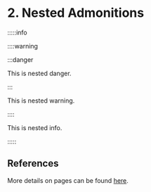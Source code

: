 # 2. Nested Admonitions

:::::info

::::warning

:::danger

This is nested danger.

:::

This is nested warning.

::::

This is nested info.

:::::

## References
More details on pages can be found [here](https://docusaurus.io/docs/markdown-features/admonitions).